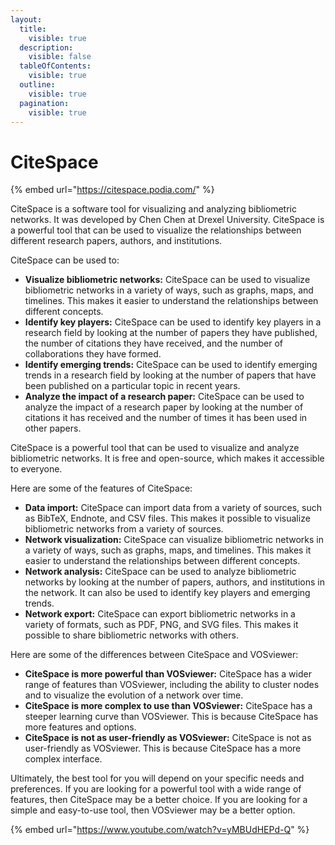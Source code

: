 ```yaml
---
layout:
  title:
    visible: true
  description:
    visible: false
  tableOfContents:
    visible: true
  outline:
    visible: true
  pagination:
    visible: true
---
```


# CiteSpace

{% embed url="https://citespace.podia.com/" %}

CiteSpace is a software tool for visualizing and analyzing bibliometric networks. It was developed by Chen Chen at Drexel University. CiteSpace is a powerful tool that can be used to visualize the relationships between different research papers, authors, and institutions.

CiteSpace can be used to:

* **Visualize bibliometric networks:** CiteSpace can be used to visualize bibliometric networks in a variety of ways, such as graphs, maps, and timelines. This makes it easier to understand the relationships between different concepts.
* **Identify key players:** CiteSpace can be used to identify key players in a research field by looking at the number of papers they have published, the number of citations they have received, and the number of collaborations they have formed.
* **Identify emerging trends:** CiteSpace can be used to identify emerging trends in a research field by looking at the number of papers that have been published on a particular topic in recent years.
* **Analyze the impact of a research paper:** CiteSpace can be used to analyze the impact of a research paper by looking at the number of citations it has received and the number of times it has been used in other papers.

CiteSpace is a powerful tool that can be used to visualize and analyze bibliometric networks. It is free and open-source, which makes it accessible to everyone.

Here are some of the features of CiteSpace:

* **Data import:** CiteSpace can import data from a variety of sources, such as BibTeX, Endnote, and CSV files. This makes it possible to visualize bibliometric networks from a variety of sources.
* **Network visualization:** CiteSpace can visualize bibliometric networks in a variety of ways, such as graphs, maps, and timelines. This makes it easier to understand the relationships between different concepts.
* **Network analysis:** CiteSpace can be used to analyze bibliometric networks by looking at the number of papers, authors, and institutions in the network. It can also be used to identify key players and emerging trends.
* **Network export:** CiteSpace can export bibliometric networks in a variety of formats, such as PDF, PNG, and SVG files. This makes it possible to share bibliometric networks with others.

Here are some of the differences between CiteSpace and VOSviewer:

* **CiteSpace is more powerful than VOSviewer:** CiteSpace has a wider range of features than VOSviewer, including the ability to cluster nodes and to visualize the evolution of a network over time.
* **CiteSpace is more complex to use than VOSviewer:** CiteSpace has a steeper learning curve than VOSviewer. This is because CiteSpace has more features and options.
* **CiteSpace is not as user-friendly as VOSviewer:** CiteSpace is not as user-friendly as VOSviewer. This is because CiteSpace has a more complex interface.

Ultimately, the best tool for you will depend on your specific needs and preferences. If you are looking for a powerful tool with a wide range of features, then CiteSpace may be a better choice. If you are looking for a simple and easy-to-use tool, then VOSviewer may be a better option.

{% embed url="https://www.youtube.com/watch?v=yMBUdHEPd-Q" %}
